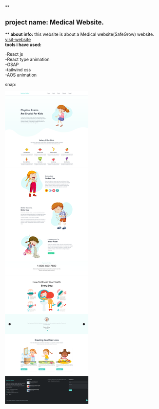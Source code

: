 
**

## project name: Medical Website. <br/>

**
**about info:**
this website is about a Medical website(SafeGrow) website. <br/>
[visit-website](https://safegrow-medical.vercel.app/)
<br/>
**tools i have used:** <br/>

 -React js <br/>
  -React type animation <br/>
  -GSAP <br/>
  -tailwind css <br/>
  -AOS animation <br/>

snap: 

![enter image description here](https://github.com/mdraseltalukder/Safegrow-Medical/blob/main/public/images/screenshot.png?raw=true)


